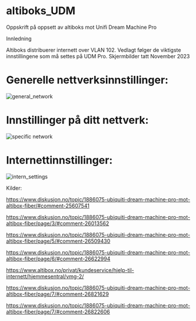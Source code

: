 # altiboks_UDM
Oppskrift på oppsett av altiboks mot Unifi Dream Machine Pro

Innledning

Altiboks distribuerer internett over VLAN 102. Vedlagt følger de viktigste innstillingene som må settes på UDM Pro. Skjermbilder tatt November 2023

# Generelle nettverksinnstillinger:
![general_network](https://github.com/fborch/altiboks_UDM/assets/14937023/7cfe0a22-e038-49ff-9b6e-8879377f8650)

# Innstillinger på ditt nettverk:
![specific network](https://github.com/fborch/altiboks_UDM/assets/14937023/7e0461eb-6d1f-4048-8226-9af1041a67df)

# Internettinnstillinger:
![intern_settings](https://github.com/fborch/altiboks_UDM/assets/14937023/af7c9c47-62b1-45db-bfdd-75c72f51b103)

Kilder:


https://www.diskusjon.no/topic/1886075-ubiquiti-dream-machine-pro-mot-altibox-fiber/#comment-25607541

https://www.diskusjon.no/topic/1886075-ubiquiti-dream-machine-pro-mot-altibox-fiber/page/3/#comment-26013562

https://www.diskusjon.no/topic/1886075-ubiquiti-dream-machine-pro-mot-altibox-fiber/page/5/#comment-26509430

https://www.diskusjon.no/topic/1886075-ubiquiti-dream-machine-pro-mot-altibox-fiber/page/6/#comment-26622994

https://www.altibox.no/privat/kundeservice/hjelp-til-internett/hjemmesentral/vmg-2/

https://www.diskusjon.no/topic/1886075-ubiquiti-dream-machine-pro-mot-altibox-fiber/page/7/#comment-26821629

https://www.diskusjon.no/topic/1886075-ubiquiti-dream-machine-pro-mot-altibox-fiber/page/7/#comment-26822606
